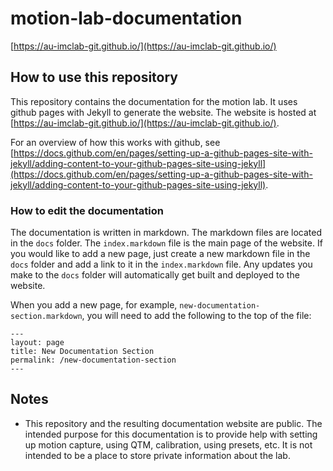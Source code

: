 # motion-lab-documentation

[https://au-imclab-git.github.io/](https://au-imclab-git.github.io/)

## How to use this repository

This repository contains the documentation for the motion lab. It uses github pages with Jekyll to generate the website. The website is hosted at [https://au-imclab-git.github.io/](https://au-imclab-git.github.io/).

For an overview of how this works with github, see [https://docs.github.com/en/pages/setting-up-a-github-pages-site-with-jekyll/adding-content-to-your-github-pages-site-using-jekyll](https://docs.github.com/en/pages/setting-up-a-github-pages-site-with-jekyll/adding-content-to-your-github-pages-site-using-jekyll).

### How to edit the documentation

The documentation is written in markdown. The markdown files are located in the `docs` folder. The `index.markdown` file is the main page of the website. If you would like to add a new page, just create a new markdown file in the `docs` folder and add a link to it in the `index.markdown` file. Any updates you make to the `docs` folder will automatically get built and deployed to the website.

When you add a new page, for example, `new-documentation-section.markdown`, you will need to add the following to the top of the file:

```
---
layout: page
title: New Documentation Section
permalink: /new-documentation-section
---
```

## Notes

- This repository and the resulting documentation website are public. The intended purpose for this documentation is to provide help with setting up motion capture, using QTM, calibration, using presets, etc. It is not intended to be a place to store private information about the lab.